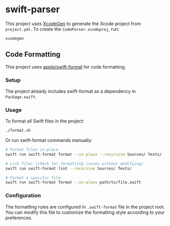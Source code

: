 # swift-parser

This project uses [XcodeGen](https://github.com/yonaskolb/XcodeGen) to generate the Xcode project from `project.yml`.
To create the `CodeParser.xcodeproj`, run:

```bash
xcodegen
```

## Code Formatting

This project uses [apple/swift-format](https://github.com/apple/swift-format) for code formatting.

### Setup
The project already includes swift-format as a dependency in `Package.swift`.

### Usage

To format all Swift files in the project:
```bash
./format.sh
```

Or run swift-format commands manually:
```bash
# Format files in-place
swift run swift-format format --in-place --recursive Sources/ Tests/

# Lint files (check for formatting issues without modifying)
swift run swift-format lint --recursive Sources/ Tests/

# Format a specific file
swift run swift-format format --in-place path/to/file.swift
```

### Configuration
The formatting rules are configured in `.swift-format` file in the project root. You can modify this file to customize the formatting style according to your preferences.
